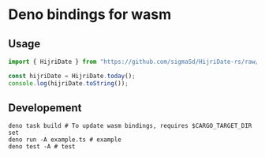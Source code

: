# Deno bindings for wasm

## Usage

```ts
import { HijriDate } from "https://github.com/sigmaSd/HijriDate-rs/raw/master/deno/pkg/hijri_date.js";

const hijriDate = HijriDate.today();
console.log(hijriDate.toString());
```

## Developement

```
deno task build # To update wasm bindings, requires $CARGO_TARGET_DIR set
deno run -A example.ts # example
deno test -A # test
```
